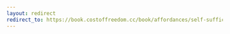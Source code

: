 ```yaml
---
layout: redirect
redirect_to: https://book.costoffreedom.cc/book/affordances/self-sufficiency.html
---
```


